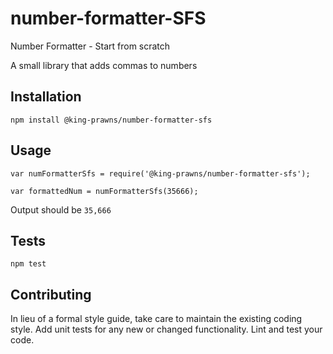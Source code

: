 number-formatter-SFS
=========
Number Formatter - Start from scratch

A small library that adds commas to numbers

## Installation

  `npm install @king-prawns/number-formatter-sfs`

## Usage

    var numFormatterSfs = require('@king-prawns/number-formatter-sfs');

    var formattedNum = numFormatterSfs(35666);
  
  
  Output should be `35,666`


## Tests

  `npm test`

## Contributing

In lieu of a formal style guide, take care to maintain the existing coding style. Add unit tests for any new or changed functionality. Lint and test your code.